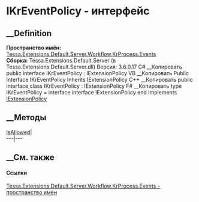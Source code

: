 # IKrEventPolicy - интерфейс
##  __Definition
 **Пространство имён:**
[Tessa.Extensions.Default.Server.Workflow.KrProcess.Events](N_Tessa_Extensions_Default_Server_Workflow_KrProcess_Events.htm)  
 **Сборка:** Tessa.Extensions.Default.Server (в
Tessa.Extensions.Default.Server.dll) Версия: 3.6.0.17
C# __Копировать
     public interface IKrEventPolicy : IExtensionPolicy
VB __Копировать
     Public Interface IKrEventPolicy
    	Inherits IExtensionPolicy
C++ __Копировать
     public interface class IKrEventPolicy : IExtensionPolicy
F# __Копировать
     type IKrEventPolicy = 
        interface
            interface IExtensionPolicy
        end
Implements
    [IExtensionPolicy](T_Tessa_Extensions_IExtensionPolicy.htm)
##  __Методы
[IsAllowed](M_Tessa_Extensions_Default_Server_Workflow_KrProcess_Events_IKrEventPolicy_IsAllowed.htm)|  
---|---  
## __См. также
#### Ссылки
[Tessa.Extensions.Default.Server.Workflow.KrProcess.Events - пространство
имён](N_Tessa_Extensions_Default_Server_Workflow_KrProcess_Events.htm)
